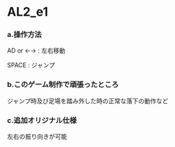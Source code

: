 # AL2_e1

### a.操作方法

AD or ←→ : 左右移動

SPACE : ジャンプ

### b.このゲーム制作で頑張ったところ

ジャンプ時及び足場を踏み外した時の正常な落下の動作など

### c.追加オリジナル仕様

左右の振り向きが可能

